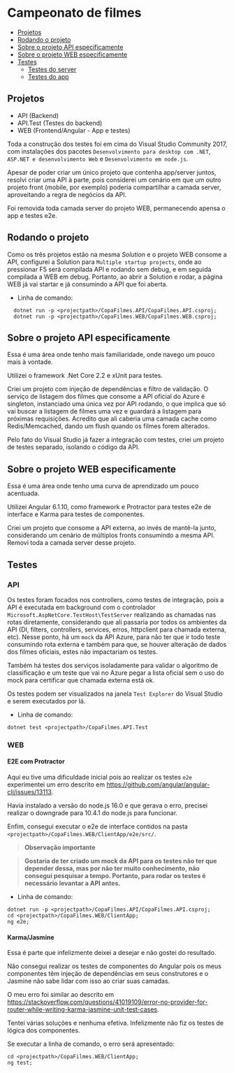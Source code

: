 # Campeonato de filmes

- [Projetos](#projetos)
- [Rodando o projeto](#rodando-o-projeto)
- [Sobre o projeto API especificamente](#sobre-o-projeto-api-especificamente)
- [Sobre o projeto WEB especificamente](#sobre-o-projeto-web-especificamente)
- [Testes](#testes)
  - [Testes do server](#api)
  - [Testes do app](#web)


## Projetos
* API (Backend)
* API.Test (Testes do backend)
* WEB (Frontend/Angular - App e testes)

Toda a construção dos testes foi em cima do Visual Studio Community 2017, com instalações dos pacotes `Desenvolvimento para desktop com .NET`, `ASP.NET e desenvolvimento Web` e `Desenvolvimento em node.js`.

Apesar de poder criar um único projeto que contenha app/server juntos, resolvi criar uma API à parte, pois considerei um cenário em que um outro projeto front (mobile, por exemplo) poderia compartilhar a camada server, aproveitando a regra de negócios da API.

Foi removida toda camada server do projeto WEB, permanecendo apensa o app e testes e2e.

## Rodando o projeto

Como os três projetos estão na mesma _Solution_ e o projeto WEB consome a API, configurei a Solution para `Multiple startup projects`, onde ao pressionar F5 será compilada API e rodando sem debug, e em seguida compilada a WEB em debug. Portanto, ao abrir a Solution e rodar, a página WEB já vai startar e já consumindo a API que foi aberta.

* Linha de comando:
```
  dotnet run -p <projectpath>/CopaFilmes.API/CopaFilmes.API.csproj;
  dotnet run -p <projectpath>/CopaFilmes.WEB/CopaFilmes.WEB.csproj;
```
## Sobre o projeto API especificamente

Essa é uma área onde tenho mais familiaridade, onde navego um pouco mais à vontade.

Utilizei o framework .Net Core 2.2 e xUnit para testes.

Criei um projeto com injeção de dependências e filtro de validação. O serviço de listagem dos filmes que consome a API oficial do Azure é singleton, instanciado uma única vez por API rodando, o que implica que só vai buscar a listagem de filmes uma vez e guardará a listagem para próximas requisições. Acredito que ali caberia uma camada cache como Redis/Memcached, dando um flush quando os filmes forem alterados.

Pelo fato do Visual Studio já fazer a integração com testes, criei um projeto de testes separado, isolando o código da API.

## Sobre o projeto WEB especificamente

Essa é uma área onde tenho uma curva de aprendizado um pouco acentuada.

Utilizei Angular 6.1.10, como framework e Protractor para testes e2e de interface e Karma para testes de componentes.

Criei um projeto que consome a API externa, ao invés de mantê-la junto, considerando um cenário de múltiplos fronts consumindo a mesma API. Removi toda a camada server desse projeto.

## Testes

### API

Os testes foram focados nos controllers, como testes de integração, pois a API é executada em background com o controlador `Microsoft.AspNetCore.TestHost\TestServer` realizando as chamadas nas rotas diretamente, considerando que ali passaria por todos os ambientes da API (DI, filters, controllers, services, erros, httpclient para chamada externa, etc).
Nesse ponto, há um `mock` da API Azure, para não ter que ir todo teste consumindo rota externa e também para que, se houver alteração de dados dos filmes oficiais, estes não impactariam os testes.

Também há testes dos serviços isoladamente para validar o algoritmo de classificação e um teste que vai no Azure pegar a lista oficial sem o uso do mock para certificar que chamada externa está ok.

Os testes podem ser visualizados na janela `Test Explorer` do Visual Studio e serem executados por lá.

* Linha de comando:
```
dotnet test <projectpath>/CopaFilmes.API.Test
```

### WEB

#### E2E com Protractor

Aqui eu tive uma dificuldade inicial pois ao realizar os testes `e2e` experimentei um erro descrito em https://github.com/angular/angular-cli/issues/13113. 

Havia instalado a versão do node.js 16.0 e que gerava o erro, precisei realizar o downgrade para 10.4.1 do node.js para funcionar.

Enfim, consegui executar o e2e de interface contidos na pasta `<projectpath>/CopaFilmes.WEB/ClientApp/e2e/src/`.

> **Observação importante**

> **Gostaria de ter criado um mock da API para os testes não ter que depender dessa, mas por não ter muito conhecimento, não consegui pesquisar a tempo. Portanto, para rodar os testes é necessário levantar a API antes.**

* Linha de comando:
```
dotnet run -p <projectpath>/CopaFilmes.API/CopaFilmes.API.csproj;
cd <projectpath>/CopaFilmes.WEB/ClientApp;
ng e2e;
```

#### Karma/Jasmine

Essa é parte que infelizmente deixei a desejar e não gostei do resultado.

Não consegui realizar os testes de componentes do Angular pois os meus componentes têm injeção de dependências em seus construtores e o Jasmine não sabe lidar com isso ao criar suas camadas.

O meu erro foi similar ao descrito em https://stackoverflow.com/questions/41019109/error-no-provider-for-router-while-writing-karma-jasmine-unit-test-cases.

Tentei várias soluções e nenhuma efetiva. Infelizmente não fiz os testes de lógica dos componentes.

Se executar a linha de comando, o erro será apresentado:
 ```
 cd <projectpath>/CopaFilmes.WEB/ClientApp;
 ng test;
 ```
